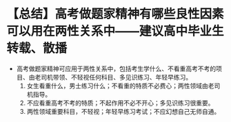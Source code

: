 # 【总结】高考做题家精神有哪些良性因素可以用在两性关系中——建议高中毕业生转载、散播

-   高考做题家精神可应用于两性关系中，包括考生学什么、不看重高考不考的项目、由老司机带领、不轻视任何科目、多见识练习、年轻早练习。
    1.  女生看重什么，男士练习什么；不看重的特质不必费心；两性领域由老司机指导。
    2.  不应看重高考不考的特质；不起作用不必不开心；多见识练习很重要。
    3.  两性领域重要科目，不轻视；年轻早练习考试；不应幻想自己无师自通。